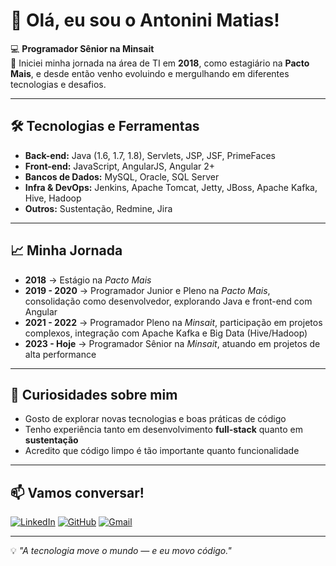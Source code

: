# 👋 Olá, eu sou o Antonini Matias!

💻 **Programador Sênior na Minsait**  
🚀 Iniciei minha jornada na área de TI em **2018**, como estagiário na **Pacto Mais**, e desde então venho evoluindo e mergulhando em diferentes tecnologias e desafios.

---

## 🛠️ Tecnologias e Ferramentas
- **Back-end:** Java (1.6, 1.7, 1.8), Servlets, JSP, JSF, PrimeFaces
- **Front-end:** JavaScript, AngularJS, Angular 2+
- **Bancos de Dados:** MySQL, Oracle, SQL Server
- **Infra & DevOps:** Jenkins, Apache Tomcat, Jetty, JBoss, Apache Kafka, Hive, Hadoop
- **Outros:** Sustentação, Redmine, Jira

---

## 📈 Minha Jornada
- **2018** → Estágio na *Pacto Mais*
- **2019 - 2020** → Programador Junior e Pleno na *Pacto Mais*, consolidação como desenvolvedor, explorando Java e front-end com Angular
- **2021 - 2022** → Programador Pleno na *Minsait*, participação em projetos complexos, integração com Apache Kafka e Big Data (Hive/Hadoop)
- **2023 - Hoje** → Programador Sênior na *Minsait*, atuando em projetos de alta performance

---

## 🌱 Curiosidades sobre mim
- Gosto de explorar novas tecnologias e boas práticas de código
- Tenho experiência tanto em desenvolvimento **full-stack** quanto em **sustentação**
- Acredito que código limpo é tão importante quanto funcionalidade

---

## 📫 Vamos conversar!
[![LinkedIn](https://img.shields.io/badge/LinkedIn-blue?style=for-the-badge&logo=linkedin)](https://www.linkedin.com/in/antoninimatias)
[![GitHub](https://img.shields.io/badge/GitHub-black?style=for-the-badge&logo=github)](https://github.com/antoninimatias)
[![Gmail](https://img.shields.io/badge/Email-D14836?style=for-the-badge&logo=gmail&logoColor=white)](mailto:antoninimatiasdev@gmail.com)

---
💡 *"A tecnologia move o mundo — e eu movo código."*

